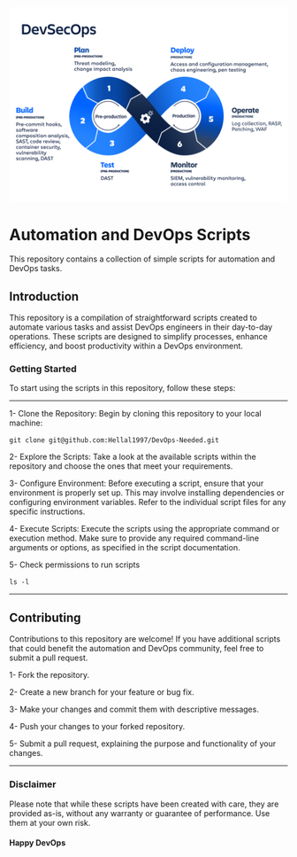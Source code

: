    <p align="left"> <img src="devsecops-diagram.png"/> </p>





# Automation and DevOps Scripts
This repository contains a collection of simple scripts for automation and DevOps tasks.

## Introduction
This repository is a compilation of straightforward scripts created to automate various tasks and assist DevOps engineers in their day-to-day operations. These scripts are designed to simplify processes, enhance efficiency, and boost productivity within a DevOps environment.


### Getting Started
To start using the scripts in this repository, follow these steps:

--------------------
1- Clone the Repository: Begin by cloning this repository to your local machine:
```
git clone git@github.com:Hellal1997/DevOps-Needed.git
```

2- Explore the Scripts: Take a look at the available scripts within the repository and choose the ones that meet your requirements.

3- Configure Environment: Before executing a script, ensure that your environment is properly set up. This may involve installing dependencies or configuring environment variables. Refer to the individual script files for any specific instructions.

4- Execute Scripts: Execute the scripts using the appropriate command or execution method. Make sure to provide any required command-line arguments or options, as specified in the script documentation.

5- Check permissions to run scripts
```
ls -l
```
-----------------



## Contributing
Contributions to this repository are welcome! If you have additional scripts that could benefit the automation and DevOps community, feel free to submit a pull request.

1- Fork the repository.

2- Create a new branch for your feature or bug fix.

3- Make your changes and commit them with descriptive messages.

4- Push your changes to your forked repository.

5- Submit a pull request, explaining the purpose and functionality of your changes.


-------------------------------------

### Disclaimer
Please note that while these scripts have been created with care, they are provided as-is, without any warranty or guarantee of performance. Use them at your own risk.

#### Happy DevOps
